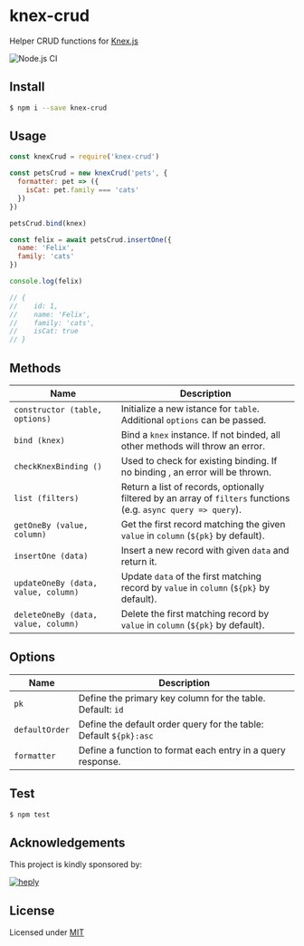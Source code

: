 # knex-crud

Helper CRUD functions for [Knex.js](http://knexjs.org/)

![Node.js CI](https://github.com/heply/knex-crud/workflows/Node.js%20CI/badge.svg)

## Install

```bash
$ npm i --save knex-crud
```

## Usage

```js
const knexCrud = require('knex-crud')

const petsCrud = new knexCrud('pets', {
  formatter: pet => ({
    isCat: pet.family === 'cats'
  })
})

petsCrud.bind(knex)

const felix = await petsCrud.insertOne({
  name: 'Felix',
  family: 'cats'
})

console.log(felix)

// {
//    id: 1,
//    name: 'Felix',
//    family: 'cats',
//    isCat: true
// }
```

## Methods

| Name                                | Description                                                                                                     |
|-------------------------------------|-----------------------------------------------------------------------------------------------------------------|
| `constructor (table, options)`      | Initialize a new istance for `table`. Additional `options` can be passed.                                       |
| `bind (knex)`                       | Bind a `knex` instance. If not binded, all other methods will throw an error.                                   |
| `checkKnexBinding ()`               | Used to check for existing binding. If no binding , an error will be thrown.                                    |
| `list (filters)`                    | Return a list of records, optionally filtered by an array of `filters` functions (e.g. `async query => query`). |
| `getOneBy (value, column)`          | Get the first record matching the given `value` in `column` (`${pk}` by default).                               |
| `insertOne (data)`                  | Insert a new record with given `data` and return it.                                                            |
| `updateOneBy (data, value, column)` | Update `data` of the first matching record by `value` in `column` (`${pk}` by default).                         |
| `deleteOneBy (data, value, column)` | Delete the first matching record by `value` in `column` (`${pk}` by default).                                   |

## Options

| Name           | Description                                                       |
|----------------|-------------------------------------------------------------------|
| `pk`           | Define the primary key column for the table. Default: `id`        |
| `defaultOrder` | Define the default order query for the table: Default `${pk}:asc` |
| `formatter`    | Define a function to format each entry in a query response.       |

## Test

```bash
$ npm test
```

## Acknowledgements

This project is kindly sponsored by:

[![heply](https://raw.githack.com/heply/brand/master/heply-logo.svg)](https://www.heply.it)

## License

Licensed under [MIT](./LICENSE)
